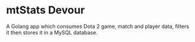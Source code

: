 # mtStats Devour

A Golang app which consumes Dota 2 game, match and player data, filters it then stores it in a MySQL database.